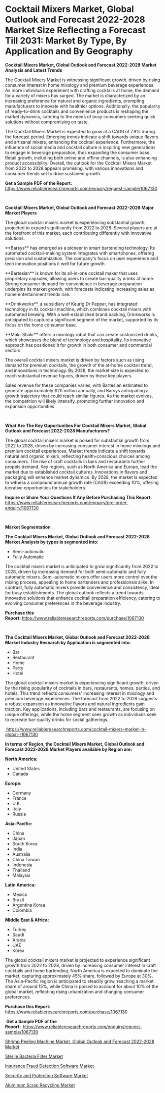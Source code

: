 <p><h1>Cocktail Mixers Market, Global Outlook and Forecast 2022-2028 Market Size Reflecting a Forecast Till 2031: Market By Type, By Application and By Geography</h1></p><p><strong>Cocktail Mixers Market, Global Outlook and Forecast 2022-2028 Market Analysis and Latest Trends</strong></p>
<p><p>The Cocktail Mixers Market is witnessing significant growth, driven by rising consumer interest in home mixology and premium beverage experiences. As more individuals experiment with crafting cocktails at home, the demand for a variety of mixers has surged. The market is characterized by an increasing preference for natural and organic ingredients, prompting manufacturers to innovate with healthier options. Additionally, the popularity of ready-to-drink cocktails and convenience products is reshaping the market dynamics, catering to the needs of busy consumers seeking quick solutions without compromising on taste.</p><p>The Cocktail Mixers Market is expected to grow at a CAGR of 7.9% during the forecast period. Emerging trends indicate a shift towards unique flavors and artisanal mixers, enhancing the cocktail experience. Furthermore, the influence of social media and cocktail culture is inspiring new generations to engage in beverage preparation, thus expanding the consumer base. Retail growth, including both online and offline channels, is also enhancing product accessibility. Overall, the outlook for the Cocktail Mixers Market from 2022 to 2028 appears promising, with various innovations and consumer trends set to drive sustained growth.</p></p>
<p><strong>Get a Sample PDF of the Report:&nbsp;</strong> <a href="https://www.reliableresearchreports.com/enquiry/request-sample/1067130">https://www.reliableresearchreports.com/enquiry/request-sample/1067130</a></p>
<p>&nbsp;</p>
<p><strong>Cocktail Mixers Market, Global Outlook and Forecast 2022-2028 Major Market Players</strong></p>
<p><p>The global cocktail mixers market is experiencing substantial growth, projected to expand significantly from 2022 to 2028. Several players are at the forefront of this market, each contributing differently with innovative solutions.</p><p>**Barsys** has emerged as a pioneer in smart bartending technology. Its automated cocktail-making system integrates with smartphones, offering precision and customization. The company's focus on user experience and tech innovation positions it well for future growth.</p><p>**Bartesian** is known for its all-in-one cocktail maker that uses proprietary capsules, allowing users to create bar-quality drinks at home. Strong consumer demand for convenience in beverage preparation underpins its market growth, with forecasts indicating increasing sales as home entertainment trends rise.</p><p>**Drinkworks**, a subsidiary of Keurig Dr Pepper, has integrated technology in its cocktail machine, which combines cocktail mixers with automated brewing. With a well-established brand backing, Drinkworks is anticipated to capture a significant segment of the market, supported by its focus on the home consumer base.</p><p>**Makr Shakr** offers a mixology robot that can create customized drinks, which showcases the blend of technology and hospitality. Its innovative approach has positioned it for growth in both consumer and commercial sectors.</p><p>The overall cocktail mixers market is driven by factors such as rising demand for premium cocktails, the growth of the at-home cocktail trend, and innovations in technology. By 2028, the market size is expected to reach substantial revenue figures, driven by these key players.</p><p>Sales revenue for these companies varies, with Bartesian estimated to generate approximately $20 million annually, and Barsys anticipating a growth trajectory that could reach similar figures. As the market evolves, the competition will likely intensify, promoting further innovation and expansion opportunities.</p></p>
<p>&nbsp;</p>
<p><strong>What Are The Key Opportunities For Cocktail Mixers Market, Global Outlook and Forecast 2022-2028 Manufacturers?</strong></p>
<p><p>The global cocktail mixers market is poised for substantial growth from 2022 to 2028, driven by increasing consumer interest in home mixology and premium cocktail experiences. Market trends indicate a shift towards natural and organic mixers, reflecting health-conscious choices among consumers. The rise of craft cocktails in bars and restaurants further propels demand. Key regions, such as North America and Europe, lead the market due to established cocktail cultures. Innovations in flavors and packaging will enhance market dynamics. By 2028, the market is expected to witness a compound annual growth rate (CAGR) exceeding 10%, offering lucrative opportunities for stakeholders.</p></p>
<p><strong>Inquire or Share Your Questions If Any Before Purchasing This Report:</strong> <a href="https://www.reliableresearchreports.com/enquiry/pre-order-enquiry/1067130">https://www.reliableresearchreports.com/enquiry/pre-order-enquiry/1067130</a></p>
<p>&nbsp;</p>
<p><strong>Market Segmentation</strong></p>
<p><strong>The Cocktail Mixers Market, Global Outlook and Forecast 2022-2028 Market Analysis by types is segmented into:</strong></p>
<p><ul><li>Semi-automatic</li><li>Fully Automatic</li></ul></p>
<p><p>The cocktail mixers market is anticipated to grow significantly from 2022 to 2028, driven by increasing demand for both semi-automatic and fully automatic mixers. Semi-automatic mixers offer users more control over the mixing process, appealing to home bartenders and professionals alike. In contrast, fully automatic mixers provide convenience and consistency, ideal for busy establishments. The global outlook reflects a trend towards innovative solutions that enhance cocktail preparation efficiency, catering to evolving consumer preferences in the beverage industry.</p></p>
<p><strong>Purchase this Report:&nbsp;</strong><a href="https://www.reliableresearchreports.com/purchase/1067130">https://www.reliableresearchreports.com/purchase/1067130</a></p>
<p>&nbsp;</p>
<p><strong>The Cocktail Mixers Market, Global Outlook and Forecast 2022-2028 Market Industry Research by Application is segmented into:</strong></p>
<p><ul><li>Bar</li><li>Restaurant</li><li>Home</li><li>Party</li><li>Hotel</li></ul></p>
<p><p>The global cocktail mixers market is experiencing significant growth, driven by the rising popularity of cocktails in bars, restaurants, homes, parties, and hotels. This trend reflects consumers' increasing interest in mixology and premium beverage experiences. The forecast from 2022 to 2028 suggests a robust expansion as innovative flavors and natural ingredients gain traction. Key applications, including bars and restaurants, are focusing on unique offerings, while the home segment sees growth as individuals seek to recreate bar-quality drinks for social gatherings.</p></p>
<p><a href="https://www.reliableresearchreports.com/cocktail-mixers-market-in-global-r1067130">&nbsp;https://www.reliableresearchreports.com/cocktail-mixers-market-in-global-r1067130</a></p>
<p><strong>In terms of Region, the Cocktail Mixers Market, Global Outlook and Forecast 2022-2028 Market Players available by Region are:</strong></p>
<p>
    <p> <strong> North America: </strong>
        <ul>
            <li>United States</li>
            <li>Canada</li>
        </ul>
        </p> 
    <p> <strong> Europe: </strong>
        <ul>
            <li>Germany</li>
            <li>France</li>
            <li>U.K.</li>
            <li>Italy</li>
            <li>Russia</li>
        </ul>
        </p> 
    <p> <strong> Asia-Pacific: </strong>
        <ul>
            <li>China</li>
            <li>Japan</li>
            <li>South Korea</li>
            <li>India</li>
            <li>Australia</li>
            <li>China Taiwan</li>
            <li>Indonesia</li>
            <li>Thailand</li>
            <li>Malaysia</li>
        </ul>
        </p> 
    <p> <strong> Latin America: </strong>
        <ul>
            <li>Mexico</li>
            <li>Brazil</li>
            <li>Argentina Korea</li>
            <li>Colombia</li>
        </ul>
        </p> 
    <p> <strong> Middle East & Africa: </strong>
        <ul>
            <li>Turkey</li>
            <li>Saudi</li>
            <li>Arabia</li>
            <li>UAE</li>
            <li>Korea</li>
        </ul>
    </p>
    </p>
<p><p>The global cocktail mixers market is projected to experience significant growth from 2022 to 2028, driven by increasing consumer interest in craft cocktails and home bartending. North America is expected to dominate the market, capturing approximately 45% share, followed by Europe at 30%. The Asia-Pacific region is anticipated to steadily grow, reaching a market share of around 15%, while China is poised to account for about 10% of the global market, reflecting rising urbanization and changing consumer preferences.</p></p>
<p><strong>Purchase this Report: </strong><a href="https://www.reliableresearchreports.com/purchase/1067130">https://www.reliableresearchreports.com/purchase/1067130</a></p>
<p>&nbsp;<strong>Get a Sample PDF of the Report:&nbsp;&nbsp;</strong><a href="https://www.reliableresearchreports.com/enquiry/request-sample/1067130">https://www.reliableresearchreports.com/enquiry/request-sample/1067130</a></p>
<p><strong></strong></p>
<p><p><a href="https://github.com/angelajermaine/Market-Research-Report-List-5/blob/main/shrimp-peeling-machine-market-global-outlook-and-forecast-2022-2028-market.md">Shrimp Peeling Machine Market, Global Outlook and Forecast 2022-2028 Market</a></p><p><a href="https://issuu.com/reportprime-2/docs/sterile-bacteria-filter-market-size_125857f8be3f69">Sterile Bacteria Filter Market</a></p><p><a href="https://www.linkedin.com/pulse/global-insurance-fraud-detection-software-industry-research-iszmc?trackingId=pMy0a%2FLpQgObKbiiH1SXUg%3D%3D">Insurance Fraud Detection Software Market</a></p><p><a href="https://www.linkedin.com/pulse/security-protection-software-market-size-segmentation-trends-bpjvf?trackingId=VFY5F4g5SRKUA2f89TS7ug%3D%3D">Security and Protection Software Market</a></p><p><a href="https://medium.com/@susanwest38/aluminum-scrap-recycling-market-share-and-new-trends-analysis-by-its-type-application-end-use-95fdc7436601">Aluminum Scrap Recycling Market</a></p></p>